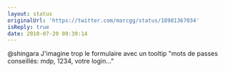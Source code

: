 ```yaml
---
layout: status
originalUrl: 'https://twitter.com/marcgg/status/18981367034'
isReply: true
date: 2010-07-20 09:39:14
---
```


@shingara J'imagine trop le formulaire avec un tooltip "mots de passes conseillés: mdp, 1234, votre login..."
